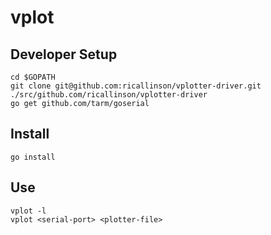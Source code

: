 # vplot

## Developer Setup

    cd $GOPATH
    git clone git@github.com:ricallinson/vplotter-driver.git ./src/github.com/ricallinson/vplotter-driver
    go get github.com/tarm/goserial

## Install

    go install

## Use

    vplot -l
    vplot <serial-port> <plotter-file>
